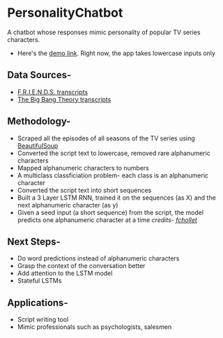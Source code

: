 # PersonalityChatbot
A chatbot whose responses mimic personality of popular TV series characters. 
- Here's the [demo link](https://joeysbot.herokuapp.com/). Right now, the app takes lowercase inputs only

## Data Sources-
- [F.R.I.E.N.D.S. transcripts](https://fangj.github.io/friends/)
- [The Big Bang Theory transcripts](https://bigbangtrans.wordpress.com/about/)

## Methodology-
- Scraped all the episodes of all seasons of the TV series using [BeautifulSoup](https://www.crummy.com/software/BeautifulSoup/)
- Converted the script text to lowercase, removed rare alphanumeric characters
- Mapped alphanumeric characters to numbers
- A multiclass classficiation problem- each class is an alphanumeric character
- Converted the script text into short sequences
- Built a 3 Layer LSTM RNN, trained it on the sequences (as X) and the next alphanumeric character (as y)
- Given a seed input (a short sequence) from the script, the model predicts one alphanumeric character at a time
*credits- [fchollet](https://github.com/fchollet/keras/blob/master/examples/lstm_text_generation.py)*

## Next Steps-
- Do word predictions instead of alphanumeric characters
- Grasp the context of the conversation better
- Add attention to the LSTM model
- Stateful LSTMs

## Applications-
- Script writing tool
- Mimic professionals such as psychologists, salesmen
